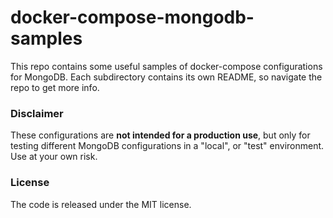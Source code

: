 # docker-compose-mongodb-samples

This repo contains some useful samples of docker-compose configurations for MongoDB. Each subdirectory contains its own README, so navigate the repo to get more info.

### Disclaimer

These configurations are **not intended for a production use**, but only for testing different MongoDB configurations in a "local", or "test" environment. Use at your own risk.

### License

The code is released under the MIT license.
